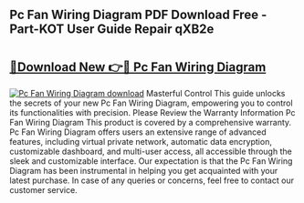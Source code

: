 ## Pc Fan Wiring Diagram PDF Download Free - Part-KOT User Guide Repair qXB2e

# <h2><a href="http://dfqg4ag.blite.top/?on=Pc+Fan+Wiring+Diagram">🔗Download New 👉🔴 Pc Fan Wiring Diagram</a></h2>

[![Pc Fan Wiring Diagram download](https://i.imgur.com/lujVjoI.png)](http://dfqg4ag.blite.top/?on=Pc+Fan+Wiring+Diagram)
Masterful Control This guide unlocks the secrets of your new Pc Fan Wiring Diagram, empowering you to control its functionalities with precision. Please Review the Warranty Information Pc Fan Wiring Diagram This product is covered by a comprehensive warranty. Pc Fan Wiring Diagram offers users an extensive range of advanced features, including virtual private network, automatic data encryption, customizable dashboard, and multi-user access, all accessible through the sleek and customizable interface. Our expectation is that the Pc Fan Wiring Diagram has been instrumental in helping you get acquainted with your latest purchase. In case of any queries or concerns, feel free to contact our customer service.

